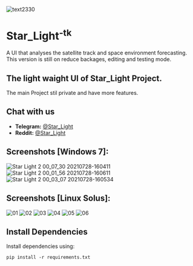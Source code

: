 ![text2330](https://user-images.githubusercontent.com/102483385/190897236-cca2d4f9-7a4a-44c7-b0ff-53696f95719e.png)
# Star_Light<sup>-tk</sup>
A UI that analyses the satellite track and space environment forecasting.
This version is still on reduce backages, editing and testing mode.


## The light waight UI of Star_Light Project.
The main Project stil private and have more features.


## Chat with us
- **Telegram:** [@Star_Light](https://0000)
- **Reddit:**   [@Star_Light](https://0000)


## Screenshots [Windows 7]:
![Star Light 2 00_07_30 20210728-160411](https://user-images.githubusercontent.com/102483385/190896929-8e63b9c6-dbaa-4f1b-b400-5a690d8a110a.png)
![Star Light 2 00_01_56 20210728-160611](https://user-images.githubusercontent.com/102483385/190896922-3a8f64bb-461a-473e-af4c-fc18355c392f.png)
![Star Light 2 00_03_07 20210728-160534](https://user-images.githubusercontent.com/102483385/190896928-ec9598a8-1113-4f44-959d-92b1377d8068.png)

## Screenshots [Linux Solus]:
![01](https://user-images.githubusercontent.com/102483385/190995499-3fab2153-7cba-49bf-8ff8-d446666849df.png)
![02](https://user-images.githubusercontent.com/102483385/190995504-a516bb09-0e3e-49a6-a49b-21a889c1f22b.png)
![03](https://user-images.githubusercontent.com/102483385/190995506-f6ad9de0-7fc7-455a-9f55-7fddf6ca7844.png)
![04](https://user-images.githubusercontent.com/102483385/190995509-2dac110c-1a5a-4935-a770-36946f518686.png)
![05](https://user-images.githubusercontent.com/102483385/190995515-19a95a07-078f-4887-b81b-744b14086506.png)
![06](https://user-images.githubusercontent.com/102483385/190995519-4ebe0b0b-2268-4413-afc5-eb0f5b89f008.png)


## Install Dependencies

Install dependencies using:

```
pip install -r requirements.txt
```
